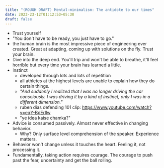 ```yaml
---
title: "(ROUGH DRAFT) Mental-minimalism: The antidote to our times"
date: 2023-23-12T01:12:53+05:30
draft: false
---
```


- Trust yourself
- "You don't have to be ready, you just have to go." 
- the human brain is the most impressive piece of engineering ever created. Great at adapting, coming up with solutions on the fly. Trust your brain.
- Dive into the deep end. You'll trip and won't be able to breathe, it'll feel horrible but every time your brain has learned a little. 
- Instinct
    - developed through lots and lots of repetition
    - all athletes at the highest levels are unable to explain how they do certain things. 
    - *"And suddenly I realized that I was no longer driving the car consciously. I was driving it by a kind of instinct, only I was in a different dimension."*
    - ruben dias defending 101 clip: https://www.youtube.com/watch?v=eqY-BdErllw
    - "ye idea kaise chamka?"
- Advice is consumed passively. Almost never effective in changing behavior.
    - Why? Only surface level comprehension of the speaker. Experience matters.
- Behavior won't change unless it touches the heart. Feeling it, not processing it.
- Fundamentally, taking action requires courage. The courage to push past the fear, uncertainty and get the ball rolling. 

